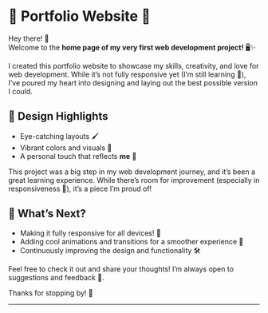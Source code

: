 # 🌟 Portfolio Website 🌟  
Hey there! 👋  
Welcome to the **home page of my very first web development project!** 🖥️✨  

I created this portfolio website to showcase my skills, creativity, and love for web development. While it’s not fully responsive yet (I’m still learning 🚀), I’ve poured my heart into designing and laying out the best possible version I could.  

## 🎨 Design Highlights  
- Eye-catching layouts 🖌️  
- Vibrant colors and visuals 🎥  
- A personal touch that reflects **me** 🌈  

This project was a big step in my web development journey, and it’s been a great learning experience. While there’s room for improvement (especially in responsiveness 📱), it’s a piece I’m proud of!  

## 🌱 What’s Next?  
- Making it fully responsive for all devices! 📲  
- Adding cool animations and transitions for a smoother experience 🎢  
- Continuously improving the design and functionality 🛠️  

Feel free to check it out and share your thoughts! I’m always open to suggestions and feedback 📝.  

Thanks for stopping by! 🌟  

---  
